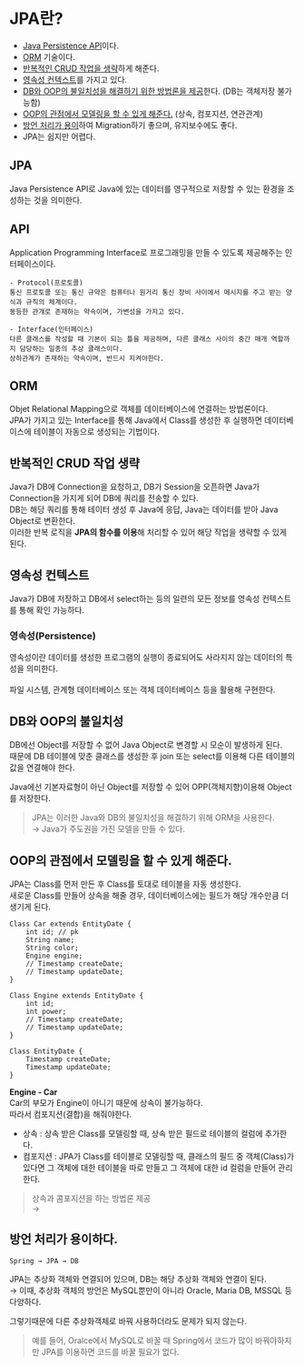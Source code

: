 # JPA란?
* [Java Persistence API](https://github.com/elilly00/TIL/blob/main/Spring/01.Spring%20Boot.md#jpa)이다.
* [ORM](https://github.com/elilly00/TIL/blob/main/Spring/01.Spring%20Boot.md#orm) 기술이다.
* [반복적인 CRUD 작업을 생략](https://github.com/elilly00/TIL/blob/main/Spring/01.Spring%20Boot.md#%EB%B0%98%EB%B3%B5%EC%A0%81%EC%9D%B8-crud-%EC%9E%91%EC%97%85-%EC%83%9D%EB%9E%B5)하게 해준다.
* [영속성 컨텍스트](https://github.com/elilly00/TIL/blob/main/Spring/01.Spring%20Boot%20%EC%9D%B4%EB%A1%A0.md#%EC%98%81%EC%86%8D%EC%84%B1-%EC%BB%A8%ED%85%8D%EC%8A%A4%ED%8A%B8)를 가지고 있다.
* [DB와 OOP의 불일치성을 해결하기 위한 방법론을 제공](https://github.com/elilly00/TIL/blob/main/Spring/01.Spring%20Boot%20%EC%9D%B4%EB%A1%A0.md#%EC%98%81%EC%86%8D%EC%84%B1-%EC%BB%A8%ED%85%8D%EC%8A%A4%ED%8A%B8)한다. (DB는 객체저장 불가능함)
* [OOP의 관점에서 모델링을 할 수 있게 해준다.](https://github.com/elilly00/TIL/blob/main/Spring/01.Spring%20Boot%20%EC%9D%B4%EB%A1%A0.md#oop%EC%9D%98-%EA%B4%80%EC%A0%90%EC%97%90%EC%84%9C-%EB%AA%A8%EB%8D%B8%EB%A7%81%EC%9D%84-%ED%95%A0-%EC%88%98-%EC%9E%88%EA%B2%8C-%ED%95%B4%EC%A4%80%EB%8B%A4) (상속, 컴포지션, 연관관계)
* [방언 처리가 용이](https://github.com/elilly00/TIL/blob/main/Spring/01.Spring%20Boot%20%EC%9D%B4%EB%A1%A0.md#%EB%B0%A9%EC%96%B8-%EC%B2%98%EB%A6%AC%EA%B0%80-%EC%9A%A9%EC%9D%B4%ED%95%98%EB%8B%A4)하여 Migration하기 좋으며, 유지보수에도 좋다.
* JPA는 쉽지만 어렵다.

## JPA
Java Persistence API로 Java에 있는 데이터를 영구적으로 저장할 수 있는 환경을 조성하는 것을 의미한다.

## API
Application Programming Interface로 프로그래밍을 만들 수 있도록 제공해주는 인터페이스이다.

```
- Protocol(프로토콜)
통신 프로토콜 또는 통신 규약은 컴퓨터나 원거리 통신 장비 사이에서 메시지를 주고 받는 양식과 규칙의 체계이다. 
동등한 관걔로 존재하는 약속이며, 가변성을 가지고 있다.

- Interface(인터페이스)
다른 클래스를 작성할 때 기본이 되는 틀을 제공하며, 다른 클래스 사이의 중간 매개 역할까지 담당하는 일종의 추상 클래스이다.
상하관계가 존재하는 약속이며, 반드시 지켜야한다.
```

## ORM
Objet Relational Mapping으로 객체를 데이터베이스에 연결하는 방법론이다. <br/>
JPA가 가지고 있는 Interface를 통해 Java에서 Class를 생성한 후 실행하면 데이터베이스에 테이블이 자동으로 생성되는 기법이다.

## 반복적인 CRUD 작업 생략
Java가 DB에 Connection을 요청하고, DB가 Session을 오픈하면 Java가 Connection을 가지게 되어 DB에 쿼리를 전송할 수 있다. <br/> 
DB는 해당 쿼리를 통해 테이터 생성 후 Java에 응답, Java는 데이터를 받아 Java Object로 변환한다. <br/>
이러한 반복 로직을 <b>JPA의 함수를 이용</b>해 처리할 수 있어 해당 작업을 생략할 수 있게 된다.

## 영속성 컨텍스트
Java가 DB에 저장하고 DB에서 select하는 등의 일련의 모든 정보를 영속성 컨텍스트를 통해 확인 가능하다.

### 영속성(Persistence)
영속성이란 데이터를 생성한 프로그램의 실행이 종료되어도 사라지지 않는 데이터의 특성을 의미한다. <br/><br/>
파일 시스템, 관계형 데이터베이스 또는 객체 데이터베이스 등을 활용해 구현한다.

## DB와 OOP의 불일치성
DB에선 Object를 저장할 수 없어 Java Object로 변경할 시 모순이 발생하게 된다. <br/>
때문에 DB 테이블에 맞춘 클래스를 생성한 후 join 또는 select를 이용해 다른 테이블의 값을 연결해야 한다.<br/>

Java에선 기본자료형이 아닌 Object를 저장할 수 있어 OPP(객체지향)이용해 Object를 저장한다. <br/>

> JPA는 이러한 Java와 DB의 불일치성을 해결하기 위해 ORM을 사용한다. <br/>
→ Java가 주도권을 가진 모델을 만들 수 있다. <br/>

## OOP의 관점에서 모델링을 할 수 있게 해준다.

JPA는 Class를 먼저 만든 후 Class를 토대로 테이블을 자동 생성한다. <br/>
새로운 Class를 만들어 상속을 해줄 경우, 데이터베이스에는 필드가 해당 개수만큼 더 생기게 된다. <br/>

```
Class Car extends EntityDate {
    int id; // pk
    String name;
    String color;
    Engine engine;
    // Timestamp createDate;
    // Timestamp updateDate;
}
```
```
Class Engine extends EntityDate {
    int id;
    int power;
    // Timestamp createDate;
    // Timestamp updateDate;
}
```
```
Class EntityDate {
    Timestamp createDate;
    Timestamp updateDate;
}
```

<b>Engine - Car</b> <br/>
Car의 부모가 Engine이 아니기 때문에 상속이 불가능하다. <br/>
따라서 컴포지션(결합)을 해줘야한다.

* 상속 : 상속 받은 Class를 모델링할 때, 상속 받은 필드로 테이블의 컬럼에 추가한다.
* 컴포지션 : JPA가 Class를 테이블로 모델링할 때, 클래스의 필드 중 객체(Class)가 있다면 그 객체에 대한 테이블을 따로 만들고 그 객체에 대한 id 컬럼을 만들어 관리한다.

> 상속과 콤포지션을 하는 방법론 제공    <br/>
    →   
## 방언 처리가 용이하다.

```
Spring → JPA → DB 
```

JPA는 추상화 객체와 연결되어 있으며, DB는 해당 추상화 객체와 연결이 된다. <br/>
 → 이때, 추상화 객체의 방언은  MySQL뿐만이 아니라 Oracle, Maria DB, MSSQL 등 다양하다. <br/>

그렇기때문에 다른 추상화객체로 바꿔 사용하더라도 문제가 되지 않는다. <br/>

> 예를 들어, Oralce에서 MySQL로 바꿀 때 Spring에서 코드가 많이 바꿔야하지만 JPA를 이용하면 코드를 바꿀 필요가 없다. <br/>


